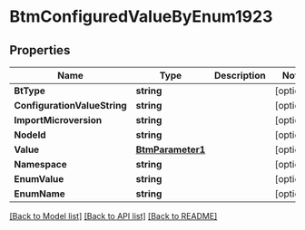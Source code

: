 # BtmConfiguredValueByEnum1923

## Properties

Name | Type | Description | Notes
------------ | ------------- | ------------- | -------------
**BtType** | **string** |  | [optional] 
**ConfigurationValueString** | **string** |  | [optional] 
**ImportMicroversion** | **string** |  | [optional] 
**NodeId** | **string** |  | [optional] 
**Value** | [**BtmParameter1**](BTMParameter-1.md) |  | [optional] 
**Namespace** | **string** |  | [optional] 
**EnumValue** | **string** |  | [optional] 
**EnumName** | **string** |  | [optional] 

[[Back to Model list]](../README.md#documentation-for-models) [[Back to API list]](../README.md#documentation-for-api-endpoints) [[Back to README]](../README.md)


